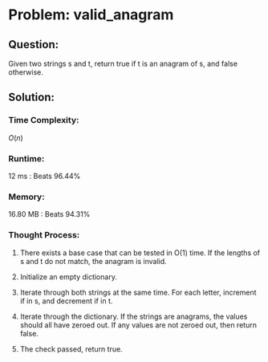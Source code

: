 # Problem: valid_anagram

## Question:

Given two strings s and t, return true if t is an anagram of s, and false otherwise.


## Solution:

### Time Complexity:

$O(n)$


### Runtime:

12 ms : Beats 96.44%


### Memory:

16.80 MB : Beats 94.31%


### Thought Process:


1. There exists a base case that can be tested in O(1) time. If the lengths of s and t do not match, the anagram is invalid.

2. Initialize an empty dictionary.

3. Iterate through both strings at the same time. For each letter, increment if in s, and decrement if in t.

4. Iterate through the dictionary. If the strings are anagrams, the values should all have zeroed out. If any values are not zeroed out, then return false.

5. The check passed, return true.